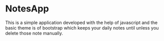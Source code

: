 # NotesApp
This is a simple application developed with the help of javascript and the basic theme is of bootstrap which keeps your daily notes until unless you delete those note manually.
